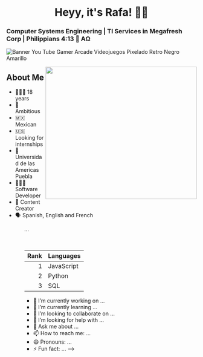 <h1 align="center"> Heyy, it's Rafa! 🤟🏻 </h1>
<h3 aling="center">Computer Systems Engineering | TI Services in Megafresh Corp | Philippians 4:13 🌅 ΑΩ </h3>

![Banner You Tube Gamer Arcade Videojuegos Pixelado Retro Negro Amarillo ](https://github.com/user-attachments/assets/3ccc010c-5a8c-432f-b6a1-df79b13e4d02)

<img align="right" src="https://github.com/user-attachments/assets/af879a30-af79-4e22-91c2-1871e4314eaa" width="400" height="350" >

<h2>About Me</h2>
<ul>
  <li>🙋🏻‍♂️ 18 years</li>
  <li>🚀 Ambitious</li>
  <li>🇲🇽 Mexican</li>
  <li>🇺🇸 Looking for internships</li>
  <li>🏫 Universidad de las Americas Puebla</li>
  <li>👩🏻‍💻 Software Developer</li>
  <li>📱 Content Creator</li>
  <li>🗣️ Spanish, English and French</li>
<ul>
<p>
...
  
</p>
<br>

| Rank | Languages |
|-----:|-----------|
|     1| JavaScript|
|     2| Python    |
|     3| SQL       |



- 🔭 I’m currently working on ...
- 🌱 I’m currently learning ...
- 👯 I’m looking to collaborate on ...
- 🤔 I’m looking for help with ...
- 💬 Ask me about ...
- 📫 How to reach me: ...
- 😄 Pronouns: ...
- ⚡ Fun fact: ...
-->
